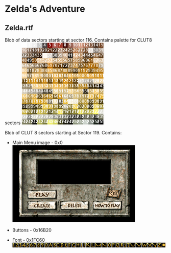 # Zelda's Adventure

## Zelda.rtf

Blob of data sectors starting at sector 116. Contains palette for CLUT8 sectors
![Palette for CLUT 8 images](<Resources/Zelda's Adventure/ZeldaRTF/zelda.rtf_1_1_116_palette.png>)

Blob of CLUT 8 sectors starting at Sector 119. Contains:
- Main Menu image - 0x0
  ![Zelda Menu](<Resources/Zelda's Adventure/ZeldaRTF/zelda_menu.png>)
- Buttons - 0x16B20
  
- Font - 0x1FC60
  ![Zelda's Main MEnu Font](<Resources/Zelda's Adventure/ZeldaRTF/zelda font.png>)
